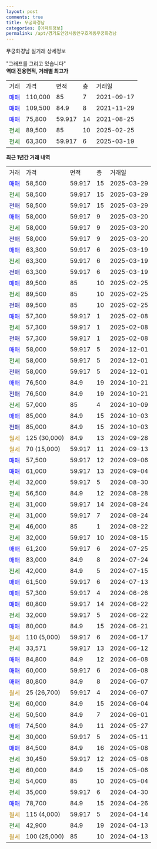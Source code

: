 ```yaml
---
layout: post
comments: true
title: 무궁화경남
categories: [아파트정보]
permalink: /apt/경기도안양시동안구호계동무궁화경남
---
```


무궁화경남 실거래 상세정보

<script type="text/javascript">
  google.charts.load('current', {'packages':['line', 'corechart']});
  google.charts.setOnLoadCallback(drawChart);

  function drawChart() {
    var data = new google.visualization.DataTable();
    data.addColumn('date', '거래일');
    data.addColumn('number', "매매");
    data.addColumn('number', "전세");
    data.addColumn('number', "전매");

    data.addRows([[new Date(Date.parse("2025-03-29")), 58500, null, null], [new Date(Date.parse("2025-03-29")), null, 58500, null], [new Date(Date.parse("2025-03-29")), null, null, 58500], [new Date(Date.parse("2025-03-20")), 58000, null, null], [new Date(Date.parse("2025-03-20")), null, 58000, null], [new Date(Date.parse("2025-03-20")), null, null, 58000], [new Date(Date.parse("2025-03-19")), 63300, null, null], [new Date(Date.parse("2025-03-19")), null, 63300, null], [new Date(Date.parse("2025-03-19")), null, null, 63300], [new Date(Date.parse("2025-02-25")), 89500, null, null], [new Date(Date.parse("2025-02-25")), null, 89500, null], [new Date(Date.parse("2025-02-25")), null, null, 89500], [new Date(Date.parse("2025-02-08")), 57300, null, null], [new Date(Date.parse("2025-02-08")), null, 57300, null], [new Date(Date.parse("2025-02-08")), null, null, 57300], [new Date(Date.parse("2024-12-01")), 58000, null, null], [new Date(Date.parse("2024-12-01")), null, 58000, null], [new Date(Date.parse("2024-12-01")), null, null, 58000], [new Date(Date.parse("2024-10-21")), 76500, null, null], [new Date(Date.parse("2024-10-21")), null, null, 76500], [new Date(Date.parse("2024-10-09")), null, 57000, null], [new Date(Date.parse("2024-10-03")), 85000, null, null], [new Date(Date.parse("2024-10-03")), null, null, 85000], [new Date(Date.parse("2024-09-28")), null, null, null], [new Date(Date.parse("2024-09-13")), null, null, null], [new Date(Date.parse("2024-09-06")), 57500, null, null], [new Date(Date.parse("2024-09-04")), 61000, null, null], [new Date(Date.parse("2024-08-30")), null, 32000, null], [new Date(Date.parse("2024-08-28")), null, 56500, null], [new Date(Date.parse("2024-08-24")), null, 31000, null], [new Date(Date.parse("2024-08-24")), null, 31000, null], [new Date(Date.parse("2024-08-22")), null, 46000, null], [new Date(Date.parse("2024-08-15")), null, 32000, null], [new Date(Date.parse("2024-07-25")), 61200, null, null], [new Date(Date.parse("2024-07-24")), 83000, null, null], [new Date(Date.parse("2024-07-15")), null, 42000, null], [new Date(Date.parse("2024-07-13")), 61500, null, null], [new Date(Date.parse("2024-06-26")), 57300, null, null], [new Date(Date.parse("2024-06-22")), 60800, null, null], [new Date(Date.parse("2024-06-22")), null, 32000, null], [new Date(Date.parse("2024-06-21")), 80000, null, null], [new Date(Date.parse("2024-06-17")), null, null, null], [new Date(Date.parse("2024-06-12")), null, 33571, null], [new Date(Date.parse("2024-06-08")), 84800, null, null], [new Date(Date.parse("2024-06-08")), 60000, null, null], [new Date(Date.parse("2024-06-07")), 80800, null, null], [new Date(Date.parse("2024-06-07")), null, null, null], [new Date(Date.parse("2024-06-04")), null, 60000, null], [new Date(Date.parse("2024-06-01")), null, 50500, null], [new Date(Date.parse("2024-05-27")), 74500, null, null], [new Date(Date.parse("2024-05-11")), null, 30000, null], [new Date(Date.parse("2024-05-08")), 84500, null, null], [new Date(Date.parse("2024-05-08")), null, 30450, null], [new Date(Date.parse("2024-05-06")), null, 60000, null], [new Date(Date.parse("2024-05-04")), null, 54000, null], [new Date(Date.parse("2024-04-30")), null, 35000, null], [new Date(Date.parse("2024-04-26")), 78700, null, null], [new Date(Date.parse("2024-04-14")), null, null, null], [new Date(Date.parse("2024-04-13")), null, 42900, null], [new Date(Date.parse("2024-04-13")), null, null, null]]);

    var options = {
      hAxis: {
        format: 'yyyy/MM/dd'
      },    
      lineWidth: 0,
      pointsVisible: true,    
      title: '최근 1년간 유형별 실거래가 분포',
      legend: { position: 'bottom' }
    };

    var formatter = new google.visualization.NumberFormat({pattern:'###,###'} );
    formatter.format(data, 1);
    formatter.format(data, 2);
    
    setTimeout(function() {
        var chart = new google.visualization.LineChart(document.getElementById('columnchart_material'));
        chart.draw(data, (options));
        document.getElementById('loading').style.display = 'none';
    }, 200);
  }
</script>


<div id="loading" style="z-index:20; display: block; margin-left: 0px">"그래프를 그리고 있습니다"</div>
<div id="columnchart_material" style="width: 95%; margin-left: 0px; display: block"></div>
<!-- contents start -->
<b>역대 전용면적, 거래별 최고가</b>
<table class="sortable">
    <tr>
      <td>거래</td>
      <td>가격</td>
      <td>면적</td>
      <td>층</td>
      <td>거래일</td>
    </tr>
        <tr>
          <td><a style="color: blue">매매</a></td>
          <td>110,000</td>
          <td>85</td>
          <td>7</td>
          <td>2021-09-17</td>
        </tr>            <tr>
          <td><a style="color: blue">매매</a></td>
          <td>109,500</td>
          <td>84.9</td>
          <td>8</td>
          <td>2021-11-29</td>
        </tr>            <tr>
          <td><a style="color: blue">매매</a></td>
          <td>75,800</td>
          <td>59.917</td>
          <td>14</td>
          <td>2021-08-25</td>
        </tr>        
        <tr>
              <td><a style="color: darkgreen">전세</a></td>
              <td>89,500</td>
              <td>85</td>
              <td>10</td>
              <td>2025-02-25</td>
            </tr>            <tr>
              <td><a style="color: darkgreen">전세</a></td>
              <td>63,300</td>
              <td>59.917</td>
              <td>6</td>
              <td>2025-03-19</td>
            </tr>        
    
</table>

<b>최근 1년간 거래 내역</b>

<table class="sortable">
    <tr>
      <td>거래</td>
      <td>가격</td>
      <td>면적</td>
      <td>층</td>
      <td>거래일</td>
    </tr>
    <tr>
      <td><a style="color: blue">매매</a></td>
      <td>58,500</td>
      <td>59.917</td>
      <td>15</td>
      <td>2025-03-29</td>
    </tr>          <tr>
      <td><a style="color: darkgreen">전세</a></td>
      <td>58,500</td>
      <td>59.917</td>
      <td>15</td>
      <td>2025-03-29</td>
    </tr>          <tr>
      <td><a style="color: darkblue">전매</a></td>
      <td>58,500</td>
      <td>59.917</td>
      <td>15</td>
      <td>2025-03-29</td>
    </tr>          <tr>
      <td><a style="color: blue">매매</a></td>
      <td>58,000</td>
      <td>59.917</td>
      <td>9</td>
      <td>2025-03-20</td>
    </tr>          <tr>
      <td><a style="color: darkgreen">전세</a></td>
      <td>58,000</td>
      <td>59.917</td>
      <td>9</td>
      <td>2025-03-20</td>
    </tr>          <tr>
      <td><a style="color: darkblue">전매</a></td>
      <td>58,000</td>
      <td>59.917</td>
      <td>9</td>
      <td>2025-03-20</td>
    </tr>          <tr>
      <td><a style="color: blue">매매</a></td>
      <td>63,300</td>
      <td>59.917</td>
      <td>6</td>
      <td>2025-03-19</td>
    </tr>          <tr>
      <td><a style="color: darkgreen">전세</a></td>
      <td>63,300</td>
      <td>59.917</td>
      <td>6</td>
      <td>2025-03-19</td>
    </tr>          <tr>
      <td><a style="color: darkblue">전매</a></td>
      <td>63,300</td>
      <td>59.917</td>
      <td>6</td>
      <td>2025-03-19</td>
    </tr>          <tr>
      <td><a style="color: blue">매매</a></td>
      <td>89,500</td>
      <td>85</td>
      <td>10</td>
      <td>2025-02-25</td>
    </tr>          <tr>
      <td><a style="color: darkgreen">전세</a></td>
      <td>89,500</td>
      <td>85</td>
      <td>10</td>
      <td>2025-02-25</td>
    </tr>          <tr>
      <td><a style="color: darkblue">전매</a></td>
      <td>89,500</td>
      <td>85</td>
      <td>10</td>
      <td>2025-02-25</td>
    </tr>          <tr>
      <td><a style="color: blue">매매</a></td>
      <td>57,300</td>
      <td>59.917</td>
      <td>1</td>
      <td>2025-02-08</td>
    </tr>          <tr>
      <td><a style="color: darkgreen">전세</a></td>
      <td>57,300</td>
      <td>59.917</td>
      <td>1</td>
      <td>2025-02-08</td>
    </tr>          <tr>
      <td><a style="color: darkblue">전매</a></td>
      <td>57,300</td>
      <td>59.917</td>
      <td>1</td>
      <td>2025-02-08</td>
    </tr>          <tr>
      <td><a style="color: blue">매매</a></td>
      <td>58,000</td>
      <td>59.917</td>
      <td>5</td>
      <td>2024-12-01</td>
    </tr>          <tr>
      <td><a style="color: darkgreen">전세</a></td>
      <td>58,000</td>
      <td>59.917</td>
      <td>5</td>
      <td>2024-12-01</td>
    </tr>          <tr>
      <td><a style="color: darkblue">전매</a></td>
      <td>58,000</td>
      <td>59.917</td>
      <td>5</td>
      <td>2024-12-01</td>
    </tr>          <tr>
      <td><a style="color: blue">매매</a></td>
      <td>76,500</td>
      <td>84.9</td>
      <td>19</td>
      <td>2024-10-21</td>
    </tr>          <tr>
      <td><a style="color: darkblue">전매</a></td>
      <td>76,500</td>
      <td>84.9</td>
      <td>19</td>
      <td>2024-10-21</td>
    </tr>          <tr>
      <td><a style="color: darkgreen">전세</a></td>
      <td>57,000</td>
      <td>85</td>
      <td>4</td>
      <td>2024-10-09</td>
    </tr>          <tr>
      <td><a style="color: blue">매매</a></td>
      <td>85,000</td>
      <td>84.9</td>
      <td>15</td>
      <td>2024-10-03</td>
    </tr>          <tr>
      <td><a style="color: darkblue">전매</a></td>
      <td>85,000</td>
      <td>84.9</td>
      <td>15</td>
      <td>2024-10-03</td>
    </tr>          <tr>
      <td><a style="color: darkgoldenrod">월세</a></td>
      <td>125 (30,000)</td>
      <td>84.9</td>
      <td>13</td>
      <td>2024-09-28</td>
    </tr>          <tr>
      <td><a style="color: darkgoldenrod">월세</a></td>
      <td>70 (15,000)</td>
      <td>59.917</td>
      <td>11</td>
      <td>2024-09-13</td>
    </tr>          <tr>
      <td><a style="color: blue">매매</a></td>
      <td>57,500</td>
      <td>59.917</td>
      <td>12</td>
      <td>2024-09-06</td>
    </tr>          <tr>
      <td><a style="color: blue">매매</a></td>
      <td>61,000</td>
      <td>59.917</td>
      <td>13</td>
      <td>2024-09-04</td>
    </tr>          <tr>
      <td><a style="color: darkgreen">전세</a></td>
      <td>32,000</td>
      <td>59.917</td>
      <td>5</td>
      <td>2024-08-30</td>
    </tr>          <tr>
      <td><a style="color: darkgreen">전세</a></td>
      <td>56,500</td>
      <td>84.9</td>
      <td>12</td>
      <td>2024-08-28</td>
    </tr>          <tr>
      <td><a style="color: darkgreen">전세</a></td>
      <td>31,000</td>
      <td>59.917</td>
      <td>14</td>
      <td>2024-08-24</td>
    </tr>          <tr>
      <td><a style="color: darkgreen">전세</a></td>
      <td>31,000</td>
      <td>59.917</td>
      <td>7</td>
      <td>2024-08-24</td>
    </tr>          <tr>
      <td><a style="color: darkgreen">전세</a></td>
      <td>46,000</td>
      <td>85</td>
      <td>1</td>
      <td>2024-08-22</td>
    </tr>          <tr>
      <td><a style="color: darkgreen">전세</a></td>
      <td>32,000</td>
      <td>59.917</td>
      <td>10</td>
      <td>2024-08-15</td>
    </tr>          <tr>
      <td><a style="color: blue">매매</a></td>
      <td>61,200</td>
      <td>59.917</td>
      <td>6</td>
      <td>2024-07-25</td>
    </tr>          <tr>
      <td><a style="color: blue">매매</a></td>
      <td>83,000</td>
      <td>84.9</td>
      <td>8</td>
      <td>2024-07-24</td>
    </tr>          <tr>
      <td><a style="color: darkgreen">전세</a></td>
      <td>42,000</td>
      <td>84.9</td>
      <td>5</td>
      <td>2024-07-15</td>
    </tr>          <tr>
      <td><a style="color: blue">매매</a></td>
      <td>61,500</td>
      <td>59.917</td>
      <td>6</td>
      <td>2024-07-13</td>
    </tr>          <tr>
      <td><a style="color: blue">매매</a></td>
      <td>57,300</td>
      <td>59.917</td>
      <td>4</td>
      <td>2024-06-26</td>
    </tr>          <tr>
      <td><a style="color: blue">매매</a></td>
      <td>60,800</td>
      <td>59.917</td>
      <td>14</td>
      <td>2024-06-22</td>
    </tr>          <tr>
      <td><a style="color: darkgreen">전세</a></td>
      <td>32,000</td>
      <td>59.917</td>
      <td>5</td>
      <td>2024-06-22</td>
    </tr>          <tr>
      <td><a style="color: blue">매매</a></td>
      <td>80,000</td>
      <td>84.9</td>
      <td>15</td>
      <td>2024-06-21</td>
    </tr>          <tr>
      <td><a style="color: darkgoldenrod">월세</a></td>
      <td>110 (5,000)</td>
      <td>59.917</td>
      <td>6</td>
      <td>2024-06-17</td>
    </tr>          <tr>
      <td><a style="color: darkgreen">전세</a></td>
      <td>33,571</td>
      <td>59.917</td>
      <td>13</td>
      <td>2024-06-12</td>
    </tr>          <tr>
      <td><a style="color: blue">매매</a></td>
      <td>84,800</td>
      <td>84.9</td>
      <td>12</td>
      <td>2024-06-08</td>
    </tr>          <tr>
      <td><a style="color: blue">매매</a></td>
      <td>60,000</td>
      <td>59.917</td>
      <td>6</td>
      <td>2024-06-08</td>
    </tr>          <tr>
      <td><a style="color: blue">매매</a></td>
      <td>80,800</td>
      <td>84.9</td>
      <td>8</td>
      <td>2024-06-07</td>
    </tr>          <tr>
      <td><a style="color: darkgoldenrod">월세</a></td>
      <td>25 (26,700)</td>
      <td>59.917</td>
      <td>4</td>
      <td>2024-06-07</td>
    </tr>          <tr>
      <td><a style="color: darkgreen">전세</a></td>
      <td>60,000</td>
      <td>84.9</td>
      <td>15</td>
      <td>2024-06-04</td>
    </tr>          <tr>
      <td><a style="color: darkgreen">전세</a></td>
      <td>50,500</td>
      <td>84.9</td>
      <td>7</td>
      <td>2024-06-01</td>
    </tr>          <tr>
      <td><a style="color: blue">매매</a></td>
      <td>74,500</td>
      <td>84.9</td>
      <td>11</td>
      <td>2024-05-27</td>
    </tr>          <tr>
      <td><a style="color: darkgreen">전세</a></td>
      <td>30,000</td>
      <td>59.917</td>
      <td>5</td>
      <td>2024-05-11</td>
    </tr>          <tr>
      <td><a style="color: blue">매매</a></td>
      <td>84,500</td>
      <td>84.9</td>
      <td>16</td>
      <td>2024-05-08</td>
    </tr>          <tr>
      <td><a style="color: darkgreen">전세</a></td>
      <td>30,450</td>
      <td>59.917</td>
      <td>12</td>
      <td>2024-05-08</td>
    </tr>          <tr>
      <td><a style="color: darkgreen">전세</a></td>
      <td>60,000</td>
      <td>84.9</td>
      <td>15</td>
      <td>2024-05-06</td>
    </tr>          <tr>
      <td><a style="color: darkgreen">전세</a></td>
      <td>54,000</td>
      <td>85</td>
      <td>10</td>
      <td>2024-05-04</td>
    </tr>          <tr>
      <td><a style="color: darkgreen">전세</a></td>
      <td>35,000</td>
      <td>59.917</td>
      <td>6</td>
      <td>2024-04-30</td>
    </tr>          <tr>
      <td><a style="color: blue">매매</a></td>
      <td>78,700</td>
      <td>84.9</td>
      <td>15</td>
      <td>2024-04-26</td>
    </tr>          <tr>
      <td><a style="color: darkgoldenrod">월세</a></td>
      <td>115 (4,000)</td>
      <td>59.917</td>
      <td>5</td>
      <td>2024-04-14</td>
    </tr>          <tr>
      <td><a style="color: darkgreen">전세</a></td>
      <td>42,900</td>
      <td>84.9</td>
      <td>19</td>
      <td>2024-04-13</td>
    </tr>          <tr>
      <td><a style="color: darkgoldenrod">월세</a></td>
      <td>100 (25,000)</td>
      <td>85</td>
      <td>10</td>
      <td>2024-04-13</td>
    </tr>      </table>
<!-- contents end -->    

